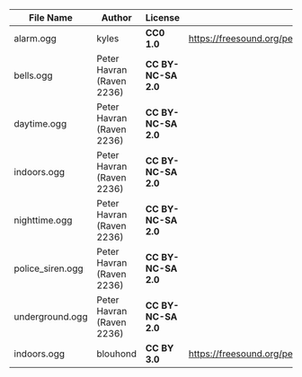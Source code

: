 | File Name        | Author   | License   | Link                            |
|------------------|----------|-----------|---------------------------------|
| alarm.ogg | kyles | **CC0 1.0** | https://freesound.org/people/kyles/sounds/452175/ |
| bells.ogg | Peter Havran (Raven 2236) | **CC BY-NC-SA 2.0** | |
| daytime.ogg | Peter Havran (Raven 2236) | **CC BY-NC-SA 2.0** | |
| indoors.ogg | Peter Havran (Raven 2236) | **CC BY-NC-SA 2.0** | |
| nighttime.ogg | Peter Havran (Raven 2236) | **CC BY-NC-SA 2.0** | |
| police_siren.ogg | Peter Havran (Raven 2236) | **CC BY-NC-SA 2.0** | |
| underground.ogg | Peter Havran (Raven 2236) | **CC BY-NC-SA 2.0** | |
| indoors.ogg | blouhond | **CC BY 3.0** | https://freesound.org/people/blouhond/sounds/163604/ |
